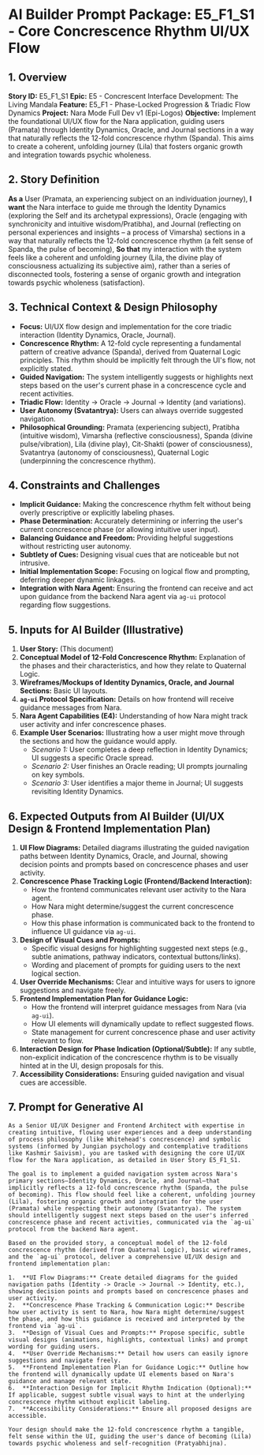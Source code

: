 # AI Builder Prompt Package: E5_F1_S1 - Core Concrescence Rhythm UI/UX Flow

## 1. Overview

**Story ID:** E5_F1_S1
**Epic:** E5 - Concrescent Interface Development: The Living Mandala
**Feature:** E5_F1 - Phase-Locked Progression & Triadic Flow Dynamics
**Project:** Nara Mode Full Dev v1 (Epi-Logos)
**Objective:** Implement the foundational UI/UX flow for the Nara application, guiding users (Pramata) through Identity Dynamics, Oracle, and Journal sections in a way that naturally reflects the 12-fold concrescence rhythm (Spanda). This aims to create a coherent, unfolding journey (Lila) that fosters organic growth and integration towards psychic wholeness.

## 2. Story Definition

**As a** User (Pramata, an experiencing subject on an individuation journey),
**I want** the Nara interface to guide me through the Identity Dynamics (exploring the Self and its archetypal expressions), Oracle (engaging with synchronicity and intuitive wisdom/Pratibha), and Journal (reflecting on personal experiences and insights – a process of Vimarsha) sections in a way that naturally reflects the 12-fold concrescence rhythm (a felt sense of Spanda, the pulse of becoming),
**So that** my interaction with the system feels like a coherent and unfolding journey (Lila, the divine play of consciousness actualizing its subjective aim), rather than a series of disconnected tools, fostering a sense of organic growth and integration towards psychic wholeness (satisfaction).

## 3. Technical Context & Design Philosophy

*   **Focus:** UI/UX flow design and implementation for the core triadic interaction (Identity Dynamics, Oracle, Journal).
*   **Concrescence Rhythm:** A 12-fold cycle representing a fundamental pattern of creative advance (Spanda), derived from Quaternal Logic principles. This rhythm should be implicitly felt through the UI's flow, not explicitly stated.
*   **Guided Navigation:** The system intelligently suggests or highlights next steps based on the user's current phase in a concrescence cycle and recent activities.
*   **Triadic Flow:** Identity -> Oracle -> Journal -> Identity (and variations).
*   **User Autonomy (Svatantrya):** Users can always override suggested navigation.
*   **Philosophical Grounding:** Pramata (experiencing subject), Pratibha (intuitive wisdom), Vimarsha (reflective consciousness), Spanda (divine pulse/vibration), Lila (divine play), Cit-Shakti (power of consciousness), Svatantrya (autonomy of consciousness), Quaternal Logic (underpinning the concrescence rhythm).

## 4. Constraints and Challenges

*   **Implicit Guidance:** Making the concrescence rhythm felt without being overly prescriptive or explicitly labeling phases.
*   **Phase Determination:** Accurately determining or inferring the user's current concrescence phase (or allowing intuitive user input).
*   **Balancing Guidance and Freedom:** Providing helpful suggestions without restricting user autonomy.
*   **Subtlety of Cues:** Designing visual cues that are noticeable but not intrusive.
*   **Initial Implementation Scope:** Focusing on logical flow and prompting, deferring deeper dynamic linkages.
*   **Integration with Nara Agent:** Ensuring the frontend can receive and act upon guidance from the backend Nara agent via `ag-ui` protocol regarding flow suggestions.

## 5. Inputs for AI Builder (Illustrative)

1.  **User Story:** (This document)
2.  **Conceptual Model of 12-Fold Concrescence Rhythm:** Explanation of the phases and their characteristics, and how they relate to Quaternal Logic.
3.  **Wireframes/Mockups of Identity Dynamics, Oracle, and Journal Sections:** Basic UI layouts.
4.  **`ag-ui` Protocol Specification:** Details on how frontend will receive guidance messages from Nara.
5.  **Nara Agent Capabilities (E4):** Understanding of how Nara might track user activity and infer concrescence phases.
6.  **Example User Scenarios:** Illustrating how a user might move through the sections and how the guidance would apply.
    *   *Scenario 1:* User completes a deep reflection in Identity Dynamics; UI suggests a specific Oracle spread.
    *   *Scenario 2:* User finishes an Oracle reading; UI prompts journaling on key symbols.
    *   *Scenario 3:* User identifies a major theme in Journal; UI suggests revisiting Identity Dynamics.

## 6. Expected Outputs from AI Builder (UI/UX Design & Frontend Implementation Plan)

1.  **UI Flow Diagrams:** Detailed diagrams illustrating the guided navigation paths between Identity Dynamics, Oracle, and Journal, showing decision points and prompts based on concrescence phases and user activity.
2.  **Concrescence Phase Tracking Logic (Frontend/Backend Interaction):**
    *   How the frontend communicates relevant user activity to the Nara agent.
    *   How Nara might determine/suggest the current concrescence phase.
    *   How this phase information is communicated back to the frontend to influence UI guidance via `ag-ui`.
3.  **Design of Visual Cues and Prompts:**
    *   Specific visual designs for highlighting suggested next steps (e.g., subtle animations, pathway indicators, contextual buttons/links).
    *   Wording and placement of prompts for guiding users to the next logical section.
4.  **User Override Mechanisms:** Clear and intuitive ways for users to ignore suggestions and navigate freely.
5.  **Frontend Implementation Plan for Guidance Logic:**
    *   How the frontend will interpret guidance messages from Nara (via `ag-ui`).
    *   How UI elements will dynamically update to reflect suggested flows.
    *   State management for current concrescence phase and user activity relevant to flow.
6.  **Interaction Design for Phase Indication (Optional/Subtle):** If any subtle, non-explicit indication of the concrescence rhythm is to be visually hinted at in the UI, design proposals for this.
7.  **Accessibility Considerations:** Ensuring guided navigation and visual cues are accessible.

## 7. Prompt for Generative AI

```
As a Senior UI/UX Designer and Frontend Architect with expertise in creating intuitive, flowing user experiences and a deep understanding of process philosophy (like Whitehead's concrescence) and symbolic systems (informed by Jungian psychology and contemplative traditions like Kashmir Saivism), you are tasked with designing the core UI/UX flow for the Nara application, as detailed in User Story E5_F1_S1.

The goal is to implement a guided navigation system across Nara's primary sections—Identity Dynamics, Oracle, and Journal—that implicitly reflects a 12-fold concrescence rhythm (Spanda, the pulse of becoming). This flow should feel like a coherent, unfolding journey (Lila), fostering organic growth and integration for the user (Pramata) while respecting their autonomy (Svatantrya). The system should intelligently suggest next steps based on the user's inferred concrescence phase and recent activities, communicated via the `ag-ui` protocol from the backend Nara agent.

Based on the provided story, a conceptual model of the 12-fold concrescence rhythm (derived from Quaternal Logic), basic wireframes, and the `ag-ui` protocol, deliver a comprehensive UI/UX design and frontend implementation plan:

1.  **UI Flow Diagrams:** Create detailed diagrams for the guided navigation paths (Identity -> Oracle -> Journal -> Identity, etc.), showing decision points and prompts based on concrescence phases and user activity.
2.  **Concrescence Phase Tracking & Communication Logic:** Describe how user activity is sent to Nara, how Nara might determine/suggest the phase, and how this guidance is received and interpreted by the frontend via `ag-ui`.
3.  **Design of Visual Cues and Prompts:** Propose specific, subtle visual designs (animations, highlights, contextual links) and prompt wording for guiding users.
4.  **User Override Mechanisms:** Detail how users can easily ignore suggestions and navigate freely.
5.  **Frontend Implementation Plan for Guidance Logic:** Outline how the frontend will dynamically update UI elements based on Nara's guidance and manage relevant state.
6.  **Interaction Design for Implicit Rhythm Indication (Optional):** If applicable, suggest subtle visual ways to hint at the underlying concrescence rhythm without explicit labeling.
7.  **Accessibility Considerations:** Ensure all proposed designs are accessible.

Your design should make the 12-fold concrescence rhythm a tangible, felt sense within the UI, guiding the user's dance of becoming (Lila) towards psychic wholeness and self-recognition (Pratyabhijna).
```